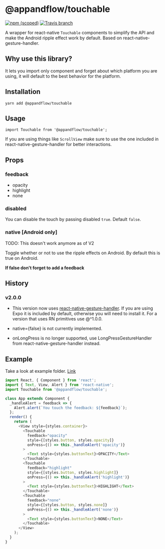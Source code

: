 # @appandflow/touchable

[![npm (scoped)](https://img.shields.io/npm/v/@appandflow/touchable.svg)](https://www.npmjs.com/package/@appandflow/touchable) [![Travis branch](https://img.shields.io/travis/AppAndFlow/react-native-touchable/master.svg)](https://travis-ci.org/AppAndFlow/react-native-touchable)

A wrapper for react-native `Touchable` components to simplify the API and make the Android ripple effect work by default. Based on react-native-gesture-handler.

## Why use this library?

It lets you import only component and forget about which platform you are using, it will default to the best behavior for the platform.

## Installation

`yarn add @appandflow/touchable`

## Usage

`import Touchable from '@appandflow/touchable';`

If you are using things like `ScrollView` make sure to use the one included in react-native-gesture-handler for better interactions.

## Props

### feedback

* opacity
* highlight
* none

### disabled

You can disable the touch by passing disabled `true`. Default `false`.

### native [Android only]

TODO: This doesn't work anymore as of V2

Toggle whether or not to use the ripple effects on Android. By default this is true on Android.

**If false don't forget to add a feedback**

## History

### v2.0.0

* This version now uses [react-native-gesture-handler](https://github.com/kmagiera/react-native-gesture-handler). If you are using Expo it is included by default, otherwise you will need to install it. For a version that uses RN primitives use @^1.0.0.

* native={false} is not currently implemented.

* onLongPress is no longer supported, use LongPressGestureHandler from react-native-gesture-handler instead.

## Example

Take a look at example folder. [Link](https://github.com/AppAndFlow/react-native-touchable/blob/master/example)

```js
import React, { Component } from 'react';
import { Text, View, Alert } from 'react-native';
import Touchable from '@appandflow/touchable';

class App extends Component {
  _handleAlert = feedback => {
    Alert.alert(`You touch the feedback: ${feedback}`);
  };
  render() {
    return (
      <View style={styles.container}>
        <Touchable
          feedback="opacity"
          style={[styles.button, styles.opacity]}
          onPress={() => this._handleAlert('opacity')}
        >
          <Text style={styles.buttonText}>OPACITY</Text>
        </Touchable>
        <Touchable
          feedback="highlight"
          style={[styles.button, styles.highlight]}
          onPress={() => this._handleAlert('highlight')}
        >
          <Text style={styles.buttonText}>HIGHLIGHT</Text>
        </Touchable>
        <Touchable
          feedback="none"
          style={[styles.button, styles.none]}
          onPress={() => this._handleAlert('none')}
        >
          <Text style={styles.buttonText}>NONE</Text>
        </Touchable>
      </View>
    );
  }
}
```
